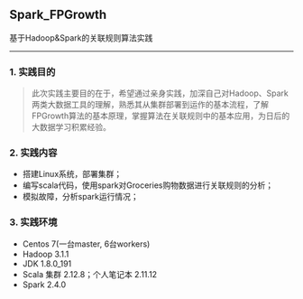 ## Spark_FPGrowth
基于Hadoop&Spark的关联规则算法实践

---
### 1. 实践目的
> 此次实践主要目的在于，希望通过亲身实践，加深自己对Hadoop、Spark两类大数据工具的理解，熟悉其从集群部署到运作的基本流程，了解FPGrowth算法的基本原理，掌握算法在关联规则中的基本应用，为日后的大数据学习积累经验。
### 2. 实践内容
- 搭建Linux系统，部署集群；
- 编写scala代码，使用spark对Groceries购物数据进行关联规则的分析；
- 模拟故障，分析spark运行情况；
### 3. 实践环境
- Centos 7(一台master, 6台workers)
- Hadoop 3.1.1
- JDK 1.8.0_191
- Scala 集群 2.12.8；个人笔记本 2.11.12
- Spark 2.4.0


